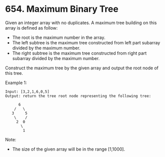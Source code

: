 # 654. Maximum Binary Tree

Given an integer array with no duplicates. A maximum tree building on this array is defined as
follow:

- The root is the maximum number in the array.
- The left subtree is the maximum tree constructed from left part subarray divided by the maximum number.
- The right subtree is the maximum tree constructed from right part subarray divided by the maximum number.

Construct the maximum tree by the given array and output the root node of this tree.

Example 1:

```
Input: [3,2,1,6,0,5]
Output: return the tree root node representing the following tree:

      6
    /   \
   3     5
    \    /
     2  0
       \
        1
```

Note:

- The size of the given array will be in the range [1,1000].

